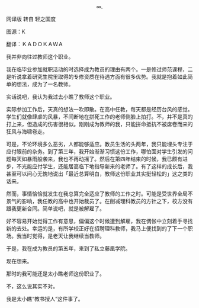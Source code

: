 <p align="center">∞.</p>

网译版 转自 轻之国度

图源：K

翻译：ＫＡＤＯＫＡＷＡ

我并非向往过教师这个职业。

我在临毕业参加就职活动的时选择成为教员的理由有两个。一是修过师范课程，二是听说拿着研究生院里取得的专修资质在待遇方面有很多优势。我就是抱着如此简单的想法，成为了一名教师。

实话说吧，我认为我过去小瞧了教师这个职业。

实际参加工作后，天真的想法一吹即散。在高中任教，每天都是经历台风的感觉。学生们就像肆虐的风暴，不间断地在拼死工作的老师侧脸上拍打。不，并不是真的打上来，但造成的伤害很相似。刚刚成为教师的我，只能拼命抵抗不被席卷而来的狂风与海啸卷走。

可是，不论环境多么恶劣，人都能够适应。教员生活的头两年，我只能埋头专注于应付眼前的杂务。到了第三年，我开始渐渐习惯这份工作，哪怕面对学生引发的问题每天如暴雨般袭来，我也不再动摇了。然后在第四年结束的时候，我已颇有进步，不光能应付学生，还能居高临下地指导新来的老师了。有了这样的成长后，我甚至可以问心无愧地说出「最近总算明白，教师这份职业其实挺轻松的」这之类的话来。

然而，事情恰恰就发生在我总算完全适应了教师的工作之时。可能是受世界全局不景气的影响，我任教的高中也开始裁员了。在削减理科教员的方针之下，校方没有跟我更新合同。简单说吧，就是被解雇了。

好不容易开始觉得工作有意思，偏偏这个时候遭到解雇，我在惆怅中立刻着手寻找新的去处。幸运的是，有所学校正好在招聘理科教师，我马上便找到的了下一个职场。我当时觉得，是老天让我继续当教师。

于是，我在成为教员的第五年，来到了私立藤凰学院。

现在想来。

那时的我可能还是太小瞧老师这份职业了。

不，这么说其实不对。

我是太小瞧“教书授人”这件事了。

